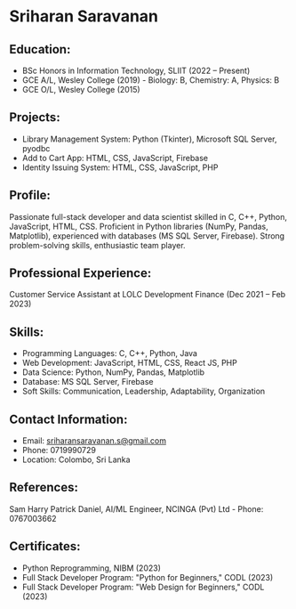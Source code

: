 <!DOCTYPE html>
<html lang="en">

<head>
  <meta charset="UTF-8">
  <meta name="viewport" content="width=device-width, initial-scale=1.0">
  <title>Sriharan Saravanan</title>
</head>

<body>

  <h1>Sriharan Saravanan</h1>

  <h2>Education:</h2>
  <ul>
    <li>BSc Honors in Information Technology, SLIIT (2022 – Present)</li>
    <li>GCE A/L, Wesley College (2019) - Biology: B, Chemistry: A, Physics: B</li>
    <li>GCE O/L, Wesley College (2015)</li>
  </ul>

  <h2>Projects:</h2>
  <ul>
    <li>Library Management System: Python (Tkinter), Microsoft SQL Server, pyodbc</li>
    <li>Add to Cart App: HTML, CSS, JavaScript, Firebase</li>
    <li>Identity Issuing System: HTML, CSS, JavaScript, PHP</li>
  </ul>

  <h2>Profile:</h2>
  <p>Passionate full-stack developer and data scientist skilled in C, C++, Python, JavaScript, HTML, CSS.
    Proficient in Python libraries (NumPy, Pandas, Matplotlib), experienced with databases (MS SQL Server, Firebase).
    Strong problem-solving skills, enthusiastic team player.</p>

  <h2>Professional Experience:</h2>
  <p>Customer Service Assistant at LOLC Development Finance (Dec 2021 – Feb 2023)</p>

  <h2>Skills:</h2>
  <ul>
    <li>Programming Languages: C, C++, Python, Java</li>
    <li>Web Development: JavaScript, HTML, CSS, React JS, PHP</li>
    <li>Data Science: Python, NumPy, Pandas, Matplotlib</li>
    <li>Database: MS SQL Server, Firebase</li>
    <li>Soft Skills: Communication, Leadership, Adaptability, Organization</li>
  </ul>

  <h2>Contact Information:</h2>
  <ul>
    <li>Email: <a href="mailto:sriharansaravanan.s@gmail.com">sriharansaravanan.s@gmail.com</a></li>
    <li>Phone: 0719990729</li>
    <li>Location: Colombo, Sri Lanka</li>
  </ul>

  <h2>References:</h2>
  <p>Sam Harry Patrick Daniel, AI/ML Engineer, NCINGA (Pvt) Ltd - Phone: 0767003662</p>

  <h2>Certificates:</h2>
  <ul>
    <li>Python Reprogramming, NIBM (2023)</li>
    <li>Full Stack Developer Program: "Python for Beginners," CODL (2023)</li>
    <li>Full Stack Developer Program: "Web Design for Beginners," CODL (2023)</li>
  </ul>

</body>

</html>
